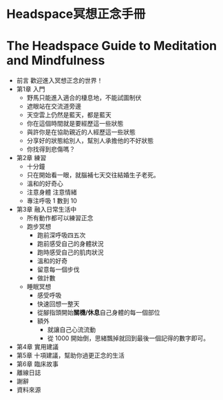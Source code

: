 # Headspace冥想正念手冊
# The Headspace Guide to Meditation and Mindfulness

- 前言      歡迎進入冥想正念的世界！
- 第1章    入門
    - 野馬只能進入適合的棲息地，不能試圖制伏
    - 遮眼站在交流道旁邊
    - 天空雲上仍然是藍天，都是藍天
    - 你在這個時間就是要經歷這一些狀態
    - 與許你是在協助親近的人經歷這一些狀態
    - 分享好的狀態給別人，幫別人承擔他的不好狀態
    - 你找得到悲傷嗎？
- 第2章    練習
    - 十分鐘
    - 只在開始看一眼，就腦補七天交往結婚生子老死。
    - 溫和的好奇心
    - 注意身體 注意情緒
    - 專注呼吸 1 數到 10
- 第3章    融入日常生活中
    - 所有動作都可以練習正念
    - 跑步冥想
        - 跑前深呼吸四五次
        - 跑前感受自己的身體狀況
        - 跑時感受自己的肌肉狀況
        - 溫和的好奇
        - 留意每一個步伐
        - 做計數
    - 睡眠冥想
        - 感受呼吸
        - 快速回想一整天
        - 從腳指頭開始**關機/休息**自己身體的每一個部位
        - 額外
            - 就讓自己心流流動
            - 從 1000 開始倒，思緒飄掉就回到最後一個記得的數字即可。
- 第4章    實用建議
- 第5章    十項建議，幫助你過更正念的生活
- 第6章    臨床故事
- 離線日誌
- 謝辭
- 資料來源